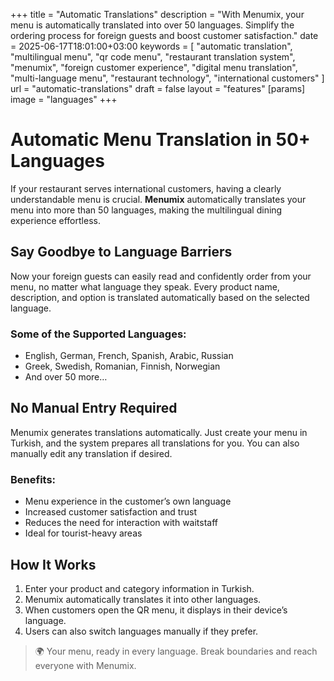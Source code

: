 +++
title = "Automatic Translations"
description = "With Menumix, your menu is automatically translated into over 50 languages. Simplify the ordering process for foreign guests and boost customer satisfaction."
date = 2025-06-17T18:01:00+03:00
keywords = [
  "automatic translation",
  "multilingual menu",
  "qr code menu",
  "restaurant translation system",
  "menumix",
  "foreign customer experience",
  "digital menu translation",
  "multi-language menu",
  "restaurant technology",
  "international customers"
]
url = "automatic-translations"
draft = false
layout = "features"
[params]
  image = "languages"
+++

# Automatic Menu Translation in 50+ Languages

If your restaurant serves international customers, having a clearly understandable menu is crucial. **Menumix** automatically translates your menu into more than 50 languages, making the multilingual dining experience effortless.

## Say Goodbye to Language Barriers

Now your foreign guests can easily read and confidently order from your menu, no matter what language they speak. Every product name, description, and option is translated automatically based on the selected language.

### Some of the Supported Languages:
- English, German, French, Spanish, Arabic, Russian  
- Greek, Swedish, Romanian, Finnish, Norwegian  
- And over 50 more…

## No Manual Entry Required

Menumix generates translations automatically. Just create your menu in Turkish, and the system prepares all translations for you. You can also manually edit any translation if desired.

### Benefits:
- Menu experience in the customer’s own language  
- Increased customer satisfaction and trust  
- Reduces the need for interaction with waitstaff  
- Ideal for tourist-heavy areas

## How It Works

1. Enter your product and category information in Turkish.  
2. Menumix automatically translates it into other languages.  
3. When customers open the QR menu, it displays in their device’s language.  
4. Users can also switch languages manually if they prefer.

> 🌍 Your menu, ready in every language. Break boundaries and reach everyone with Menumix.
